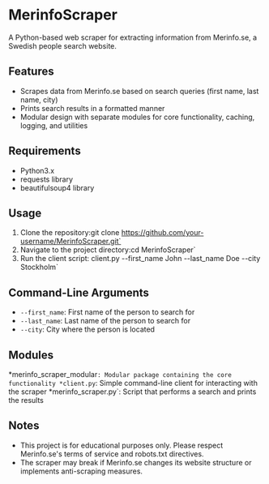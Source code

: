 # MerinfoScraper

A Python-based web scraper for extracting information from Merinfo.se, a Swedish people search website.

## Features

* Scrapes data from Merinfo.se based on search queries (first name, last name, city)
* Prints search results in a formatted manner
* Modular design with separate modules for core functionality, caching, logging, and utilities

## Requirements

* Python3.x
* requests library
* beautifulsoup4 library

## Usage

1. Clone the repository:git clone https://github.com/your-username/MerinfoScraper.git`
2. Navigate to the project directory:cd MerinfoScraper`
3. Run the client script: client.py --first_name John --last_name Doe --city Stockholm`

## Command-Line Arguments

* `--first_name`: First name of the person to search for
* `--last_name`: Last name of the person to search for
* `--city`: City where the person is located

## Modules

*merinfo_scraper_modular`: Modular package containing the core functionality
*client.py`: Simple command-line client for interacting with the scraper
*merinfo_scraper.py`: Script that performs a search and prints the results

## Notes

* This project is for educational purposes only. Please respect Merinfo.se's terms of service and robots.txt directives.
* The scraper may break if Merinfo.se changes its website structure or implements anti-scraping measures.

